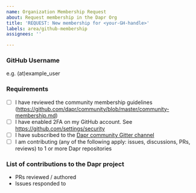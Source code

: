 ```yaml
---
name: Organization Membership Request
about: Request membership in the Dapr Org
title: 'REQUEST: New membership for <your-GH-handle>'
labels: area/github-membership
assignees: ''

---
```


### GitHub Username

e.g. (at)example_user

### Requirements

- [ ] I have reviewed the community membership guidelines (https://github.com/dapr/community/blob/master/community-membership.md)
- [ ] I have enabled 2FA on my GitHub account. See https://github.com/settings/security
- [ ] I have subscribed to the [Dapr community Gitter channel](https://gitter.im/dapr/community)
- [ ] I am contributing (any of the following apply: issues, discussions, PRs, reviews) to 1 or more Dapr repositories

### List of contributions to the Dapr project

- PRs reviewed / authored
- Issues responded to
